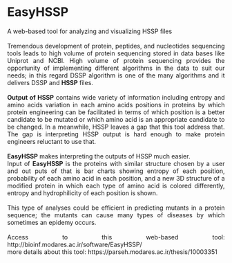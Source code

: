 # EasyHSSP
<p align="justify">
A web-based tool for analyzing and visualizing HSSP files
</br></br>
Tremendous development of protein, peptides, and nucleotides sequencing tools leads to high
volume of protein sequencing stored in data bases like Uniprot and NCBI. High volume of protein
sequencing provides the opportunity of implementing different algorithms in the data to suit our
needs; in this regard DSSP algorithm is one of the many algorithms and it delivers DSSP and <b>HSSP</b>
files.
</br></br>
<b>Output of HSSP</b> contains wide variety of information including entropy and amino acids variation
in each amino acids positions in proteins by which protein engineering can be facilitated in terms
of which position is a better candidate to be mutated or which amino acid is an appropriate
candidate to be changed. In a meanwhile, HSSP leaves a gap that this tool address that. The gap
is interpreting HSSP output is hard enough to make protein engineers reluctant to use that.
</br></br>
<b>EasyHSSP</b> makes interpreting the outputs of HSSP much easier. 
</br>
Input of <b>EasyHSSP</b> is the proteins with similar structure chosen
by a user and out puts of that is bar charts showing entropy of each position, probability of each
amino acid in each position, and a new 3D structure of a modified protein in which each type of
amino acid is colored differently, entropy and hydrophilicity of each position is shown.
</br></br>
This type of analyses could be efficient in predicting mutants in a protein sequence; the mutants
can cause many types of diseases by which sometimes an epidemy occurs.
</br></br>
Access to this web-based tool: http://bioinf.modares.ac.ir/software/EasyHSSP/
</br>
more details about this tool: https://parseh.modares.ac.ir/thesis/10003351

</p>
